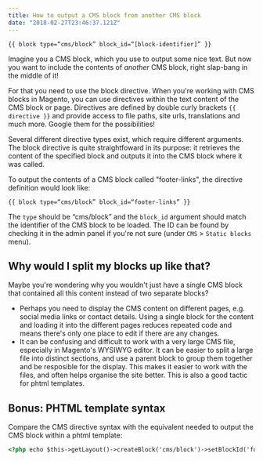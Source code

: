 ```yaml
---
title: How to output a CMS block from another CMS block
date: "2018-02-27T23:46:37.121Z"
---
```


```
{{ block type=“cms/block” block_id=“[block-identifier]” }}
```

Imagine you a CMS block, which you use to output some nice text. But now you want to include the contents of _another_ CMS block, right slap-bang in the middle of it!

For that you need to use the block directive. When you're working with CMS blocks in Magento, you can use directives within the text content of the CMS block or page. Directives are defined by double curly brackets `{{ directive }}` and provide access to file paths, site urls, translations and much more. Google them for the possibilities!

Several different directive types exist, which require different arguments. The block directive is quite straightfoward in its purpose: it retrieves the content of the specified block and outputs it into the CMS block where it was called.

To output the contents of a CMS block called "footer-links", the directive definition would look like:

```
{{ block type=“cms/block” block_id=“footer-links” }}
```

The `type` should be “cms/block” and the `block_id` argument should match the identifier of the CMS block to be loaded. The ID can be found by checking it in the admin panel if you're not sure (under `CMS` > `Static blocks` menu).

## Why would I split my blocks up like that?

Maybe you're wondering why you wouldn't just have a single CMS block that contained all this content instead of two separate blocks?

* Perhaps you need to display the CMS content on different pages, e.g. social media links or contact details. Using a single block for the content and loading it into the different pages reduces repeated code and means there's only one place to edit if there are any changes.
* It can be confusing and difficult to work with a very large CMS file, especially in Magento's WYSIWYG editor. It can be easier to split a large file into distinct sections, and use a parent block to group them together and be resposible for the display. This makes it easier to work with the files, and often helps organise the site better. This is also a good tactic for phtml templates.

## Bonus: PHTML template syntax

Compare the CMS directive syntax with the equivalent needed to output the CMS block within a phtml template:

```html
<?php echo $this->getLayout()->createBlock('cms/block')->setBlockId('footer-links')->toHtml() ?>
```
